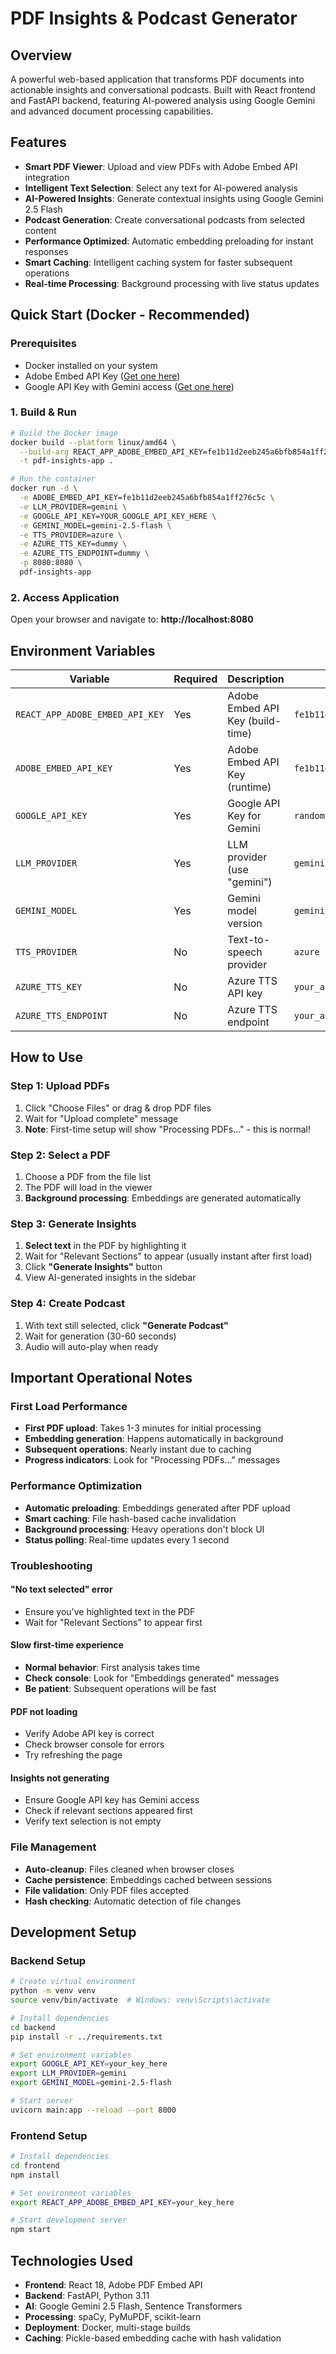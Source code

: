 # PDF Insights & Podcast Generator

## Overview

A powerful web-based application that transforms PDF documents into actionable insights and conversational podcasts. Built with React frontend and FastAPI backend, featuring AI-powered analysis using Google Gemini and advanced document processing capabilities.

## Features

- **Smart PDF Viewer**: Upload and view PDFs with Adobe Embed API integration
- **Intelligent Text Selection**: Select any text for AI-powered analysis
- **AI-Powered Insights**: Generate contextual insights using Google Gemini 2.5 Flash
- **Podcast Generation**: Create conversational podcasts from selected content
- **Performance Optimized**: Automatic embedding preloading for instant responses
- **Smart Caching**: Intelligent caching system for faster subsequent operations
- **Real-time Processing**: Background processing with live status updates

## Quick Start (Docker - Recommended)

### Prerequisites

- Docker installed on your system
- Adobe Embed API Key ([Get one here](https://www.adobe.io/apis/documentcloud/dcsdk/))
- Google API Key with Gemini access ([Get one here](https://ai.google.dev/))

### 1. Build & Run

```bash
# Build the Docker image
docker build --platform linux/amd64 \
  --build-arg REACT_APP_ADOBE_EMBED_API_KEY=fe1b11d2eeb245a6bfb854a1ff276c5c \
  -t pdf-insights-app .

# Run the container
docker run -d \
  -e ADOBE_EMBED_API_KEY=fe1b11d2eeb245a6bfb854a1ff276c5c \
  -e LLM_PROVIDER=gemini \
  -e GOOGLE_API_KEY=YOUR_GOOGLE_API_KEY_HERE \
  -e GEMINI_MODEL=gemini-2.5-flash \
  -e TTS_PROVIDER=azure \
  -e AZURE_TTS_KEY=dummy \
  -e AZURE_TTS_ENDPOINT=dummy \
  -p 8080:8080 \
  pdf-insights-app
```

### 2. Access Application

Open your browser and navigate to: **http://localhost:8080**

## Environment Variables

| Variable                        | Required | Description                      | Example                                   |
| ------------------------------- | -------- | -------------------------------- | ----------------------------------------- |
| `REACT_APP_ADOBE_EMBED_API_KEY` | Yes      | Adobe Embed API Key (build-time) | `fe1b11d2eeb245a6bfb854a1ff276c5c`        |
| `ADOBE_EMBED_API_KEY`           | Yes      | Adobe Embed API Key (runtime)    | `fe1b11d2eeb245a6bfb854a1ff276c5c`        |
| `GOOGLE_API_KEY`                | Yes      | Google API Key for Gemini        | `randomstringapikey1234567890`            |
| `LLM_PROVIDER`                  | Yes      | LLM provider (use "gemini")      | `gemini`                                  |
| `GEMINI_MODEL`                  | Yes      | Gemini model version             | `gemini-2.5-flash`                        |
| `TTS_PROVIDER`                  | No       | Text-to-speech provider          | `azure`                                   |
| `AZURE_TTS_KEY`                 | No       | Azure TTS API key                | `your_azure_key`                          |
| `AZURE_TTS_ENDPOINT`            | No       | Azure TTS endpoint               | `your_azure_endpoint`                     |

## How to Use

### Step 1: Upload PDFs

1. Click "Choose Files" or drag & drop PDF files
2. Wait for "Upload complete" message
3. **Note**: First-time setup will show "Processing PDFs..." - this is normal!

### Step 2: Select a PDF

1. Choose a PDF from the file list
2. The PDF will load in the viewer
3. **Background processing**: Embeddings are generated automatically

### Step 3: Generate Insights

1. **Select text** in the PDF by highlighting it
2. Wait for "Relevant Sections" to appear (usually instant after first load)
3. Click **"Generate Insights"** button
4. View AI-generated insights in the sidebar

### Step 4: Create Podcast

1. With text still selected, click **"Generate Podcast"**
2. Wait for generation (30-60 seconds)
3. Audio will auto-play when ready

## Important Operational Notes

### First Load Performance

- **First PDF upload**: Takes 1-3 minutes for initial processing
- **Embedding generation**: Happens automatically in background
- **Subsequent operations**: Nearly instant due to caching
- **Progress indicators**: Look for "Processing PDFs..." messages

### Performance Optimization

- **Automatic preloading**: Embeddings generated after PDF upload
- **Smart caching**: File hash-based cache invalidation
- **Background processing**: Heavy operations don't block UI
- **Status polling**: Real-time updates every 1 second

### Troubleshooting

#### "No text selected" error

- Ensure you've highlighted text in the PDF
- Wait for "Relevant Sections" to appear first

#### Slow first-time experience

- **Normal behavior**: First analysis takes time
- **Check console**: Look for "Embeddings generated" messages
- **Be patient**: Subsequent operations will be fast

#### PDF not loading

- Verify Adobe API key is correct
- Check browser console for errors
- Try refreshing the page

#### Insights not generating

- Ensure Google API key has Gemini access
- Check if relevant sections appeared first
- Verify text selection is not empty

### File Management

- **Auto-cleanup**: Files cleaned when browser closes
- **Cache persistence**: Embeddings cached between sessions
- **File validation**: Only PDF files accepted
- **Hash checking**: Automatic detection of file changes

## Development Setup

### Backend Setup

```bash
# Create virtual environment
python -m venv venv
source venv/bin/activate  # Windows: venv\Scripts\activate

# Install dependencies
cd backend
pip install -r ../requirements.txt

# Set environment variables
export GOOGLE_API_KEY=your_key_here
export LLM_PROVIDER=gemini
export GEMINI_MODEL=gemini-2.5-flash

# Start server
uvicorn main:app --reload --port 8000
```

### Frontend Setup

```bash
# Install dependencies
cd frontend
npm install

# Set environment variables
export REACT_APP_ADOBE_EMBED_API_KEY=your_key_here

# Start development server
npm start

```

## Technologies Used

- **Frontend**: React 18, Adobe PDF Embed API
- **Backend**: FastAPI, Python 3.11
- **AI**: Google Gemini 2.5 Flash, Sentence Transformers
- **Processing**: spaCy, PyMuPDF, scikit-learn
- **Deployment**: Docker, multi-stage builds
- **Caching**: Pickle-based embedding cache with hash validation

